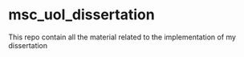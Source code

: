 # msc_uol_dissertation
This repo contain all the material related to the implementation of my dissertation
